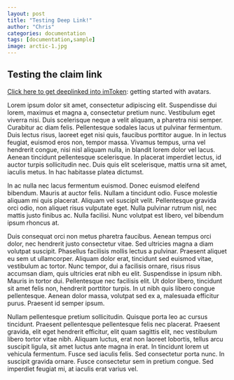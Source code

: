 ```yaml
---
layout: post
title: "Testing Deep Link!"
author: "Chris"
categories: documentation
tags: [documentation,sample]
image: arctic-1.jpg
---
```



## Testing the claim link

[Click here to get deeplinked into imToken](imtokenv2://navigate/DappView?url=https://coinrequest.io/request/uCawWSZTLMO5jiP): getting started with avatars.

Lorem ipsum dolor sit amet, consectetur adipiscing elit. Suspendisse dui lorem, maximus et magna a, consectetur pretium nunc. Vestibulum eget viverra nisi. Duis scelerisque neque a velit aliquam, a pharetra nisi semper. Curabitur ac diam felis. Pellentesque sodales lacus ut pulvinar fermentum. Duis lectus risus, laoreet eget nisi quis, faucibus porttitor augue. In in lectus feugiat, euismod eros non, tempor massa. Vivamus tempus, urna vel hendrerit congue, nisi nisl aliquam nulla, in blandit lorem dolor vel lacus. Aenean tincidunt pellentesque scelerisque. In placerat imperdiet lectus, id auctor turpis sollicitudin nec. Duis quis elit scelerisque, mattis urna sit amet, iaculis metus. In hac habitasse platea dictumst.

In ac nulla nec lacus fermentum euismod. Donec euismod eleifend bibendum. Mauris at auctor felis. Nullam a tincidunt odio. Fusce molestie aliquam mi quis placerat. Aliquam vel suscipit velit. Pellentesque gravida orci odio, non aliquet risus vulputate eget. Nulla pulvinar rutrum nisl, nec mattis justo finibus ac. Nulla facilisi. Nunc volutpat est libero, vel bibendum ipsum rhoncus at.

Duis consequat orci non metus pharetra faucibus. Aenean tempus orci dolor, nec hendrerit justo consectetur vitae. Sed ultricies magna a diam volutpat suscipit. Phasellus facilisis mollis lectus a pulvinar. Praesent aliquet eu sem ut ullamcorper. Aliquam dolor erat, tincidunt sed euismod vitae, vestibulum ac tortor. Nunc tempor, dui a facilisis ornare, risus risus accumsan diam, quis ultricies erat nibh eu elit. Suspendisse in ipsum nibh. Mauris in tortor dui. Pellentesque nec facilisis elit. Ut dolor libero, tincidunt sit amet felis non, hendrerit porttitor turpis. In ut nibh quis libero congue pellentesque. Aenean dolor massa, volutpat sed ex a, malesuada efficitur purus. Praesent id semper ipsum.

Nullam pellentesque pretium sollicitudin. Quisque porta leo ac cursus tincidunt. Praesent pellentesque pellentesque felis nec placerat. Praesent gravida, elit eget hendrerit efficitur, elit quam sagittis elit, nec vestibulum libero tortor vitae nibh. Aliquam luctus, erat non laoreet lobortis, tellus arcu suscipit ligula, sit amet luctus ante magna in erat. In tincidunt lorem ut vehicula fermentum. Fusce sed iaculis felis. Sed consectetur porta nunc. In suscipit gravida ornare. Fusce consectetur sem in pretium congue. Sed imperdiet feugiat mi, at iaculis erat varius vel.

